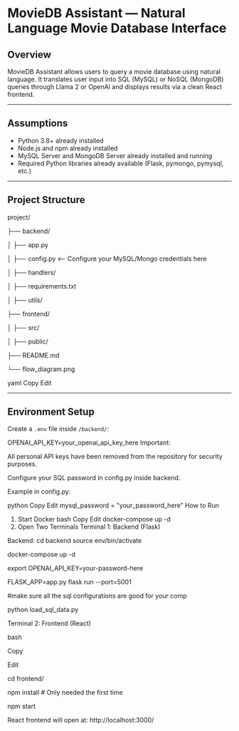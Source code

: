 # MovieDB Assistant — Natural Language Movie Database Interface

## Overview
MovieDB Assistant allows users to query a movie database using natural language.
It translates user input into SQL (MySQL) or NoSQL (MongoDB) queries through Llama 2 or OpenAI and displays results via a clean React frontend.

---

## Assumptions
- Python 3.8+ already installed
- Node.js and npm already installed
- MySQL Server and MongoDB Server already installed and running
- Required Python libraries already available (Flask, pymongo, pymysql, etc.)

---

## Project Structure

project/




├── backend/




│ ├── app.py




│ ├── config.py <-- Configure your MySQL/Mongo credentials here




│ ├── handlers/




│ ├── requirements.txt




│ ├── utils/




├── frontend/




│ ├── src/




│ ├── public/




├── README.md




└── flow_diagram.png

yaml
Copy
Edit

---

## Environment Setup

Create a `.env` file inside `/backend/`:


OPENAI_API_KEY=your_openai_api_key_here
Important:

All personal API keys have been removed from the repository for security purposes.

Configure your SQL password in config.py inside backend.

Example in config.py:

python
Copy
Edit
mysql_password = "your_password_here"
How to Run
1. Start Docker
bash
Copy
Edit
docker-compose up -d
2. Open Two Terminals
Terminal 1: Backend (Flask)

Backend: 
cd backend
source env/bin/activate

docker-compose up -d 

export OPENAI_API_KEY=your-password-here

FLASK_APP=app.py flask run --port=5001

#make sure all the sql configurations are good for your comp


python load_sql_data.py

Terminal 2: Frontend (React)


bash


Copy


Edit


cd frontend/


npm install  # Only needed the first time


npm start


React frontend will open at: http://localhost:3000/



